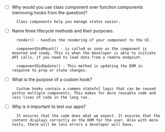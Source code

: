 - [ ] Why would you use class component over function components (removing hooks from the question)?
        
        Class components help you manage states easier.

- [ ] Name three lifecycle methods and their purposes.

        render() - handles the rendering of your component to the UI.

        componentDidMount() - is called as soon as the component is mounted and ready. This is when the developer is able to initiate API calls, if you need to load data from a remote endpoint.

        componentDidUpdate() - This method is updating the DOM in response to prop or state changes.

- [ ] What is the purpose of a custom hook?

        Custom hooks contain a common stateful logic that can be reused within multiple components. This makes for more reusable code and less lines of code in the long run.

- [ ] Why is it important to test our apps?

        It ensures that the code does what we expect. It ensures that the content displays correctly on the DOM for the user. Also with more tests, there will be less errors a developer will have.